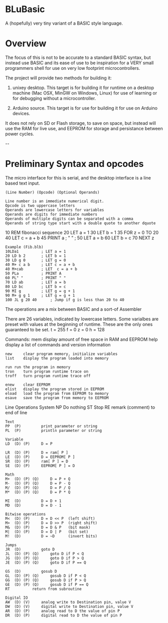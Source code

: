 BLuBasic
========

A (hopefully) very tiny variant of a BASIC style language.

# Overview

The focus of this is not to be accurate to a standard BASIC syntax,
but instead use BASIC and its ease of use to be inspiration for a
VERY small programmers shell for use on very low footprint
microcontrollers.

The project will provide two methods for building it:

1. unixey desktop.  This target is for building it for runtime on a 
   desktop machine (Mac OSX, MinGW on Windows, Linux) for use of learning
   or for debugging without a microcontroller.

2. Arduino source.  This target is for use for building it for use on
   Arduino devices.

It does not rely on SD or Flash storage, to save on space, but
instead will use the RAM for live use, and EEPROM for storage and
persistance between power cycles.

--

# Preliminary Syntax and opcodes

The micro interface for this is serial, and the desktop interface
is a line based text input.

	(Line Number) (Opcode) (Optional Operands)

	Line number is an immediate numerical digit.
	Opcode is two uppercase letters
	Operands are lowercase letters for variables
	Operands are digits for immediate numbers
	Operands of multiple digits can be separated with a comma
	Operands of string type start with a double quote to another dquote 

10 REM fibonacci sequence
20 LET a = 1
30 LET b = 1
35 FOR z = 0 TO 20
40 LET c = a + b
45 PRINT a ; " " ;
50 LET a = b
60 LET b = c
70 NEXT z

	Example (Fib.blb)
	10LDa1			; LET a = 1
	20 LD b 2		; LET b = 1
	30 LD g 0		; LET g = 0
	40 M+ c a b		; LET c = a + b
	40 M+cab		; LET  c = a + b
	50 PLa			; PRINT A
	60 PL" "		; PRINT " "
	70 LD ab		; LET a = b
	80 LD bc		; LET b = c
	90 MI g			; LET g = g + 1
	90 M+ g g 1		; LET g = g + 1
	100 JL g 20 40		; Jump if g is less than 20 to 40
	

The operations are a mix between BASIC and a sort-of Assembler

There are 26 variables, indicated by lowercase letters.
Some varialbes are preset with values at the beginning of runtime.
These are the only ones guaranteed to be set.
	t = 255
	f = 0
	z = 0
	h = 128

Commands:
	mem	display amount of free space in RAM and EEPROM
	help	display a list of commands and version information

	new 	clear program memory, initialize variables
	list	display the program loaded into memory

	run	run the program in memory
	tron	turn program runtime trace on
	troff	turn program runtime trace off

	enew	clear EEPROM
	elist	display the program stored in EEPROM
	eload	load the program from EEPROM to memory
	esave	save the program from memory to EEPROM



Line Operations
    System
	NP			Do nothing
	ST			Stop
	RE			remark (comment) to end of line

    Text
	PP  (P)			print parameter or string
	PL  (P)			println parameter or string

    Variable
	LD  (D) (P)		D = P

	LR  (D) (P)		D = ram[ P ]
	LE  (D) (P)		D = EEPROM[ P ]
	SR  (D) (P)		ram[ P ] = D
	SE  (D) (P)		EEPROM[ P ] = D

    Math
	M+  (D) (P) (Q)		D = P + Q
	M-  (D) (P) (Q)		D = P - Q
	M/  (D) (P) (Q)		D = P / Q
	M*  (D) (P) (Q)		D = P * Q

	MI  (D)			D = D + 1
	MD  (D)			D = D - 1

    Bitwise operations
	M<  (D)	(P)		D = D << P  (left shift)
	M>  (D)	(P)		D = D >> P  (right shift)
	M&  (D) (P)		D = D & P   (bit mask)
	M|  (D) (P)		D = D | P   (bit set)
	M!  (D)			D = ~D      (invert bits)
	
    Jumps
	JR  (D)			goto D
	JL  (D) (P) (Q)		goto D if P < Q
	JG  (D) (P) (Q)		goto D if P > Q
	JE  (D) (P) (Q)		goto D if P == Q

	GS  (D)			gosub D
	GL  (D) (P) (Q)		gosub D if P < Q
	GG  (D) (P) (Q)		gosub D if P > Q
	GE  (D) (P) (Q)		gosub D if P == Q
	RT			return from subroutine

    Digital IO
	AW  (D) (V)		analog write to Destination pin, value V
	DW  (D) (V)		digital write to Destination pin, value V
	AR  (D) (P)		analog read to D the value of pin P
	DR  (D) (P)		digital read to D the value of pin P

